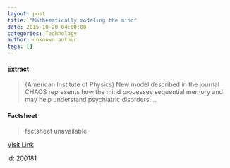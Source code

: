 ```yaml
---
layout: post
title: "Mathematically modeling the mind"
date: 2015-10-20 04:00:00
categories: Technology
author: unknown author
tags: []
---
```



#### Extract
>(American Institute of Physics) New model described in the journal CHAOS represents how the mind processes sequential memory and may help understand psychiatric disorders....

#### Factsheet
>factsheet unavailable

[Visit Link](http://www.eurekalert.org/pub_releases/2015-10/aiop-mmt101615.php)

id:  200181


